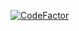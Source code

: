 [![CodeFactor](https://www.codefactor.io/repository/github/experimentsbyfilefighter/qfowler/badge)](https://www.codefactor.io/repository/github/experimentsbyfilefighter/qfowler)
